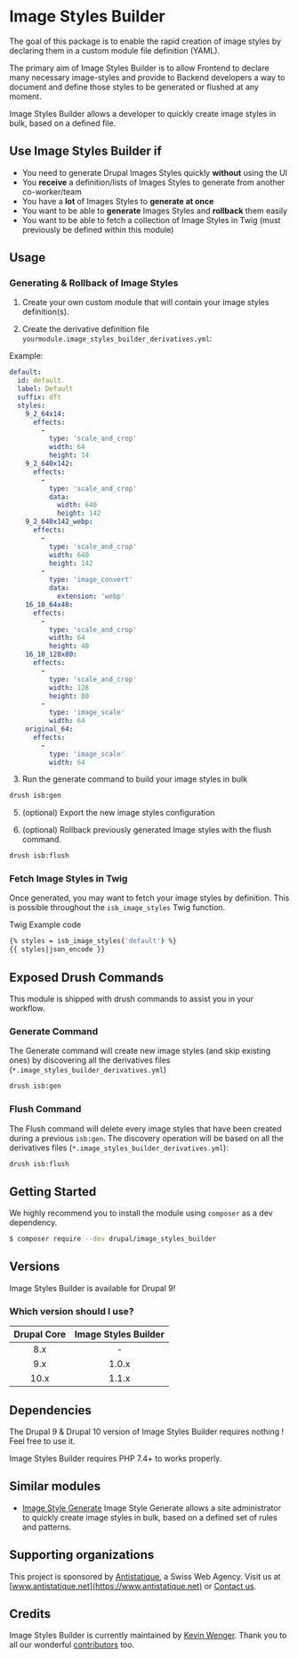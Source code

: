 # Image Styles Builder

The goal of this package is to enable the rapid creation of image styles by declaring them in a custom module file definition (YAML).

The primary aim of Image Styles Builder is to allow Frontend to declare many necessary image-styles and provide to Backend
developers a way to document and define those styles to be generated or flushed at any moment.

Image Styles Builder allows a developer to quickly create image styles in bulk, based on a defined file.

## Use Image Styles Builder if

- You need to generate Drupal Images Styles quickly **without** using the UI
- You **receive** a definition/lists of Images Styles to generate from another co-worker/team
- You have a **lot** of Images Styles to **generate at once**
- You want to be able to **generate** Images Styles and **rollback** them easily
- You want to be able to fetch a collection of Image Styles in Twig (must previously be defined within this module)

## Usage

### Generating & Rollback of Image Styles

1. Create your own custom module that will contain your image styles definition(s).

2. Create the derivative definition file `yourmodule.image_styles_builder_derivatives.yml`:

Example:

```yaml
default:
  id: default
  label: Default
  suffix: dft
  styles:
    9_2_64x14:
      effects:
        -
          type: 'scale_and_crop'
          width: 64
          height: 14
    9_2_640x142:
      effects:
        -
          type: 'scale_and_crop'
          data:
            width: 640
            height: 142
    9_2_640x142_webp:
      effects:
        -
          type: 'scale_and_crop'
          width: 640
          height: 142
        -
          type: 'image_convert'
          data:
            extension: 'webp'
    16_10_64x40:
      effects:
        -
          type: 'scale_and_crop'
          width: 64
          height: 40
    16_10_128x80:
      effects:
        -
          type: 'scale_and_crop'
          width: 128
          height: 80
        -
          type: 'image_scale'
          width: 64
    original_64:
      effects:
        -
          type: 'image_scale'
          width: 64
```

3. Run the generate command to build your image styles in bulk

  ```bash
  drush isb:gen
  ```

5. (optional) Export the new image styles configuration

6. (optional) Rollback previously generated Image styles with the flush command.

  ```bash
  drush isb:flush
  ```

### Fetch Image Styles in Twig

Once generated, you may want to fetch your image styles by definition. This is possible throughout the `isb_image_styles` Twig function.

Twig Example code

  ```bash
  {% styles = isb_image_styles('default') %}
  {{ styles|json_encode }}
  ```

## Exposed Drush Commands

This module is shipped with drush commands to assist you in your workflow.

### Generate Command

The Generate command will create new image styles (and skip existing ones) by discovering all the derivatives files (`*.image_styles_builder_derivatives.yml`)

  ```bash
  drush isb:gen
  ```

### Flush Command

The Flush command will delete every image styles that have been created during a previous `isb:gen`.
The discovery operation will be based on all the derivatives files (`*.image_styles_builder_derivatives.yml`):

  ```bash
  drush isb:flush
  ```

## Getting Started

We highly recommend you to install the module using `composer` as a dev dependency.

```bash
$ composer require --dev drupal/image_styles_builder
```

## Versions

Image Styles Builder is available for Drupal 9!

### Which version should I use?

| Drupal Core | Image Styles Builder |
|:-----------:|:--------------------:|
|     8.x     |          -           |
|     9.x     |        1.0.x         |
|    10.x     |        1.1.x         |

## Dependencies

The Drupal 9 & Drupal 10 version of Image Styles Builder requires nothing !
Feel free to use it.

Image Styles Builder requires PHP 7.4+ to works properly.

## Similar modules

* [Image Style Generate](https://www.drupal.org/project/image_style_generate) Image Style Generate allows a site administrator to quickly create image styles in bulk, based on a defined set of rules and patterns.

## Supporting organizations

This project is sponsored by [Antistatique](https://www.antistatique.net), a Swiss Web Agency.
Visit us at [www.antistatique.net](https://www.antistatique.net) or
[Contact us](mailto:info@antistatique.net).

## Credits

Image Styles Builder is currently maintained by [Kevin Wenger](https://github.com/wengerk). Thank you to all our wonderful [contributors](https://github.com/antistatique/drupal-image-styles-builder/contributors) too.

